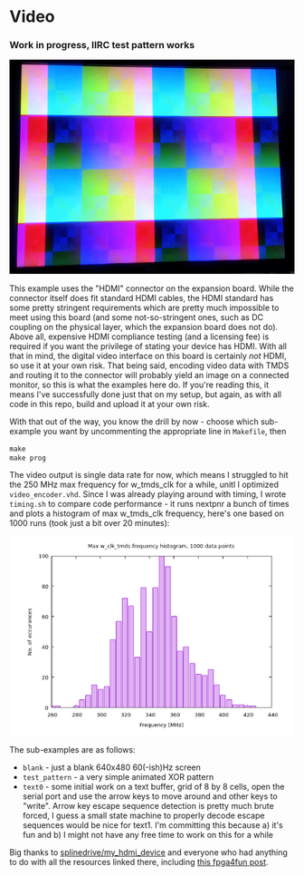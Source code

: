 # Video

### Work in progress, IIRC test pattern works

![xor](xor.gif)

This example uses the "HDMI" connector on the expansion board. While the connector itself does fit standard HDMI cables, the HDMI standard has some pretty stringent requirements which are pretty much impossible to meet using this board (and some not-so-stringent ones, such as DC coupling on the physical layer, which the expansion board does not do). Above all, expensive HDMI compliance testing (and a licensing fee) is required if you want the privilege of stating your device has HDMI. With all that in mind, the digital video interface on this board is certainly *not* HDMI, so use it at your own risk. That being said, encoding video data with TMDS and routing it to the connector will probably yield an image on a connected monitor, so this is what the examples here do. If you're reading this, it means I've successfully done just that on my setup, but again, as with all code in this repo, build and upload it at your own risk.

With that out of the way, you know the drill by now - choose which sub-example you want by uncommenting the appropriate line in `Makefile`, then
```
make
make prog
```

The video output is single data rate for now, which means I struggled to hit the 250 MHz max frequency for w_tmds_clk for a while, unitl I optimized `video_encoder.vhd`. Since I was already playing around with timing, I wrote `timing.sh` to compare code performance - it runs nextpnr a bunch of times and plots a histogram of max w_tmds_clk frequency, here's one based on 1000 runs (took just a bit over 20 minutes):

![Timing histogram example](timing_example.png)

The sub-examples are as follows:
- `blank` - just a blank 640x480 60(-ish)Hz screen
- `test_pattern` - a very simple animated XOR pattern
- `text0` - some initial work on a text buffer, grid of 8 by 8 cells, open the serial port and use the arrow keys to move around and other keys to "write". Arrow key escape sequence detection is pretty much brute forced, I guess a small state machine to properly decode escape sequences would be nice for text1. I'm committing this because a) it's fun and b) I might not have any free time to work on this for a while

Big thanks to [splinedrive/my_hdmi_device](https://github.com/splinedrive/my_hdmi_device) and everyone who had anything to do with all the resources linked there, including [this fpga4fun post](https://www.fpga4fun.com/HDMI.html).
